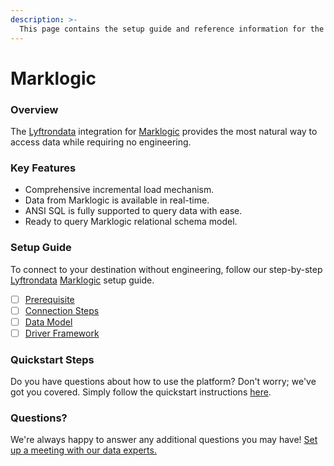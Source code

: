 ```yaml
---
description: >-
  This page contains the setup guide and reference information for the Marklogic source connector.
---
```


# Marklogic

### Overview

The [Lyftrondata](https://www.lyftrondata.com/) integration for [Marklogic](None) provides the most natural way to access data while requiring no engineering.

### Key Features

* Comprehensive incremental load mechanism.
* Data from Marklogic is available in real-time.&#x20;
* ANSI SQL is fully supported to query data with ease.
* Ready to query Marklogic relational schema model.

### Setup Guide

To connect to your destination without engineering, follow our step-by-step [Lyftrondata](https://www.lyftrondata.com/)  [Marklogic](None) setup guide.

* [ ] [Prerequisite](prerequisite.md)
* [ ] [Connection Steps](connection-steps.md)
* [ ] [Data Model](data-model/erd.md)
* [ ] [Driver Framework](driver-framework/)

### Quickstart Steps

Do you have questions about how to use the platform? Don't worry; we've got you covered. Simply follow the quickstart instructions [here](../README.md).

### Questions? <a href="#questions" id="questions"></a>

We're always happy to answer any additional questions you may have! [Set up a meeting with our data experts.](https://www.lyftrondata.com/book-a-meeting/)

